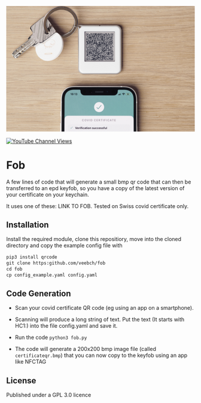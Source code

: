 ![Action Shot](/fobbed.jpg)

[![YouTube Channel Views](https://img.shields.io/youtube/channel/views/UCz5BOU9J9pB_O0B8-rDjCWQ?label=YouTube&style=social)](https://www.youtube.com/channel/UCz5BOU9J9pB_O0B8-rDjCWQ)

# Fob 

A few lines of code that will generate a small bmp qr code that can then be transferred to an epd keyfob, so you have a copy of the latest version of your certificate on your keychain. 

It uses one of these: LINK TO FOB. Tested on Swiss covid certificate only.

## Installation

Install the required module, clone this repositiory, move into the cloned directory and copy the example config file with 
```
pip3 install qrcode
git clone https:github.com/veebch/fob
cd fob
cp config_example.yaml config.yaml
```

## Code Generation

- Scan your covid certificate QR code (eg using an app on a smartphone).

- Scanning will produce a long string of text. Put the text  (It starts with HC1:) into the file config.yaml and save it. 

- Run the code `python3 fob.py`

- The code will generate a 200x200 bmp image file (called `certificateqr.bmp`) that you can now copy to the keyfob using an app like NFCTAG

## License

Published under a GPL 3.0 licence
